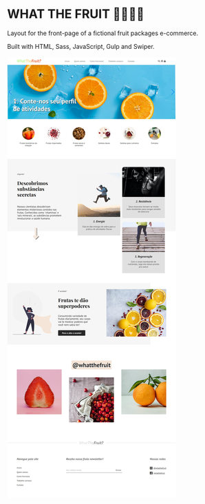 # WHAT THE FRUIT 🍊🍒🍓🥑

Layout for the front-page of a fictional fruit packages e-commerce.

Built with HTML, Sass, JavaScript, Gulp and Swiper.
<br />
<br />
<img src="./src/images/front-page-screenshot.jpg" />
